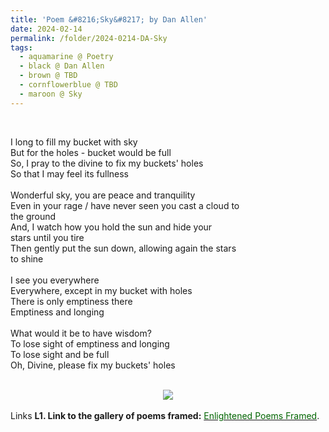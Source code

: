 ```yaml
---
title: 'Poem &#8216;Sky&#8217; by Dan Allen'
date: 2024-02-14
permalink: /folder/2024-0214-DA-Sky
tags:
  - aquamarine @ Poetry
  - black @ Dan Allen
  - brown @ TBD
  - cornflowerblue @ TBD
  - maroon @ Sky
---
```


<br>

<p>
I long to fill my bucket with sky<br>
But for the holes - bucket would be full<br>
So, I pray to the divine to fix my buckets' holes<br>
So that I may feel its fullness<br>
<br>
Wonderful sky, you are peace and tranquility<br>
Even in your rage / have never seen you cast a cloud to<br>
the ground<br>
And, I watch how you hold the sun and hide your<br>
stars until you tire<br>
Then gently put the sun down, allowing again the stars<br>
to shine<br>
<br>
I see you everywhere<br>
Everywhere, except in my bucket with holes<br>
There is only emptiness there<br>
Emptiness and longing<br>
<br>
What would it be to have wisdom?<br>
To lose sight of emptiness and longing<br>
To lose sight and be full<br>
Oh, Divine, please fix my buckets' holes<br>
</p>

<br>

<div style="text-align: center"><img src="/images/Poem_'Sky'_by_Dan_Allen.jpg" /></div>

<br>

<wave-list>
<list-title color="DarkSeaGreen" width="25">Links</list-title>
  <list-item color="BlanchedAlmond"  width="285"><b> L1. Link to the gallery of poems framed:</b> <a href="https://imageevent.com/sahaja/art/enlightenedpoemsframed"><font color="DarkGreen">Enlightened Poems Framed</font></a>. </list-item>
</wave-list>